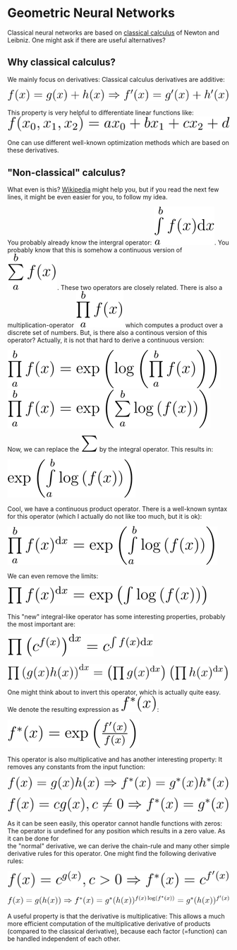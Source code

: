 
# Geometric Neural Networks  
  
Classical neural networks are based on [classical calculus](https://en.wikipedia.org/wiki/Calculus) of Newton and Leibniz. One might ask if there are useful alternatives?  
  
## Why classical calculus?  
  
We mainly focus on derivatives: Classical calculus derivatives are additive:  
  
![mathematical expression](doc/img/6675f4c05945b4216da30a575c928b06.svg)  
  
This property is very helpful to differentiate linear functions like:  
![mathematical expression](doc/img/b348b4a6e76f3ced06eae2ec8c4c3496.svg)  
  
One can use different well-known optimization methods which are based on these derivatives.  
  
## "Non-classical" calculus?  
  
What even is this? [Wikipedia](https://en.wikipedia.org/wiki/List_of_derivatives_and_integrals_in_alternative_calculi) might help you, but if you read the next few lines, it might be even easier for you, to follow my idea.  
  
You probably already know the intergral operator: ![mathematical expression](doc/img/277fc11f85f539e0faaa5ec22a5e9489.svg). You probably know that this is somehow a continuous version of ![mathematical expression](doc/img/8c14b498ee4985136badc3dfa030932d.svg). These two operators are closely related. There is also a multiplication-operator ![mathematical expression](doc/img/0d76a5dcfaf65104c0fdd46679dfe235.svg) which computes a product over a discrete set of numbers. But, is there also a continous version of this operator? Actually, it is not that hard to derive a continuous version:  
  
![mathematical expression](doc/img/2de26b85a1cf69d4f79e3d5d3be909fe.svg)  
![mathematical expression](doc/img/5a0cf5cf56d5a1ba05a57d3e5e043e4b.svg)  
  
Now, we can replace the ![mathematical expression](doc/img/277207eeef2281959d3187e0bb79d2c1.svg) by the integral operator. This results in:  
  
![mathematical expression](doc/img/7da40b1144ddf92b4154e07dd664c10f.svg)  
  
Cool, we have a continuous product operator. There is a well-known syntax for this operator (which I actually do not like too much, but it is ok):  
  
![mathematical expression](doc/img/8873d9147a8547acefba4d7add80e0ad.svg)  
  
We can even remove the limits:  
  
![mathematical expression](doc/img/b76ad5c3e62414e73d0af733687bcbda.svg)  
  
This "new" integral-like operator has some interesting properties, probably the most important are:  
  
![mathematical expression](doc/img/425a193a73e548ef684dacf7b0939279.svg)  
  
![mathematical expression](doc/img/23a06af72f899f8612cb2774807ab776.svg)  
  
One might think about to invert this operator, which is actually quite easy. We denote the resulting expression as ![mathematical expression](doc/img/372b13f27289207d40f1fac233eb205a.svg):  
  
![mathematical expression](doc/img/e967e4493d54d1e95c0168f54099bec4.svg)  
  
This operator is also multiplicative and has another interesting property: It removes any constants from the input function:  
  
![mathematical expression](doc/img/01381ac9312352f2700cd1467d14cd6b.svg)  
  
![mathematical expression](doc/img/2760bc166732e71b4716c97e0ce25447.svg)  
  
As it can be seen easily, this operator cannot handle functions with zeros: The operator is undefined for any position which results in a zero value. As it can be done for  
the "normal" derivative, we can derive the chain-rule and many other simple derivative rules for this operator. One might find the following derivative rules:  
  
![mathematical expression](doc/img/388d62ce0d545ac16062a523a8ae2643.svg)  
  
![mathematical expression](doc/img/d5fac6296d05c4ba98c40ab8f9be1a9c.svg)

A useful property is that the derivative is multiplicative: This allows a much more efficient computation of the multiplicative derivative of products (compared to the classical derivative), because each factor (=function) can be handled independent of each other.

<!--Using backpropagation, this results in a quite nice algorithm. Even better, by knowing the following rule, this new knowledge can also be used to compute classical gradients more efficient for products:

![mathematical expression](doc/img/163504d7efbe99a21795bd585853335b.svg)
![mathematical expression](doc/img/866eb7ed1611a3659362abfc95689348.svg)
![mathematical expression](doc/img/e967e4493d54d1e95c0168f54099bec4.svg)

How can this improve the computation of the classical gradient? This is actually a very nice trick. Given the following functions:

![mathematical expression](doc/img/72a8b9da2a400bef8befae62f5a28bbf.svg)

![mathematical expression](doc/img/30de9c3a43927c207a23970a707ffcfd.svg)

![mathematical expression](doc/img/1cee9c54587393af4b8668ba566a26e8.svg)

How can we compute the gradient of the function ![mathematical expression](doc/img/6e6638d593d032139132402aec60e526.svg) at a fixed position, given we evaluate the function at this position (forward pass in a neural network)? Of course, we can use the classical chain rule:
-->

